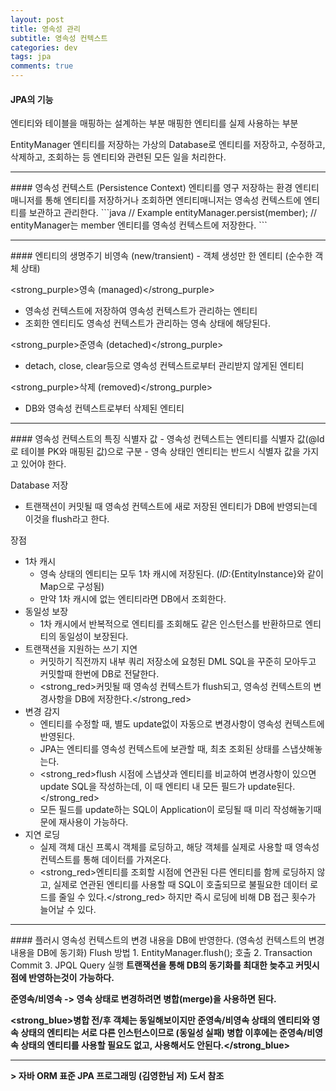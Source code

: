 ```yaml
---
layout: post  
title: 영속성 관리
subtitle: 영속성 컨텍스트
categories: dev
tags: jpa
comments: true
---
```


#### JPA의 기능
엔티티와 테이블을 매핑하는 설계하는 부분
매핑한 엔티티를 실제 사용하는 부분

EntityManager
엔티티를 저장하는 가상의 Database로 엔티티를 저장하고, 수정하고, 삭제하고, 조회하는 등 엔티티와 관련된 모든 일을 처리한다.
<hr>
#### 영속성 컨텍스트 (Persistence Context)
엔티티를 영구 저장하는 환경
엔티티 매니저를 통해 엔티티를 저장하거나 조회하면 엔티티매니저는 영속성 컨텍스트에 엔티티를 보관하고 관리한다.
```java
// Example
entityManager.persist(member);  // entityManager는 member 엔티티를 영속성 컨텍스트에 저장한다.
```
<hr>
#### 엔티티의 생명주기
<strong_purple>비영속 (new/transient)</strong_purple>
- 객체 생성만 한 엔티티 (순수한 객체 상태)
  
<strong_purple>영속 (managed)</strong_purple>
- 영속성 컨텍스트에 저장하여 영속성 컨텍스트가 관리하는 엔티티
- 조회한 엔티티도 영속성 컨텍스트가 관리하는 영속 상태에 해당된다.
  
<strong_purple>준영속 (detached)</strong_purple>
- detach, close, clear등으로 영속성 컨텍스트로부터 관리받지 않게된 엔티티
  
<strong_purple>삭제 (removed)</strong_purple>
- DB와 영속성 컨텍스트로부터 삭제된 엔티티
  
<hr>
#### 영속성 컨텍스트의 특징
식별자 값
  - 영속성 컨텍스트는 엔티티를 식별자 값(@Id로 테이블 PK와 매핑된 값)으로 구분
  - <strong_red>영속 상태인 엔티티는 반드시 식별자 값을 가지고 있어야 한다.</strong_red>
  
Database 저장
  - 트랜잭션이 커밋될 때 영속성 컨텍스트에 새로 저장된 엔티티가 DB에 반영되는데 이것을 flush라고 한다.
  
장점
  - 1차 캐시
    + 영속 상태의 엔티티는 모두 1차 캐시에 저장된다. (${ID}:${EntityInstance}와 같이 Map으로 구성됨)
    + 만약 1차 캐시에 없는 엔티티라면 DB에서 조회한다.
  - 동일성 보장
    + 1차 캐시에서 반복적으로 엔티티를 조회해도 같은 인스턴스를 반환하므로 엔티티의 동일성이 보장된다.
  - 트랜잭션을 지원하는 쓰기 지연
    + 커밋하기 직전까지 내부 쿼리 저장소에 요청된 DML SQL을 꾸준히 모아두고 커밋할때 한번에 DB로 전달한다.
    + <strong_red>커밋될 때 영속성 컨텍스트가 flush되고, 영속성 컨텍스트의 변경사항을 DB에 저장한다.</strong_red>
  - 변경 감지
    + 엔티티를 수정할 때, 별도 update없이 자동으로 변경사항이 영속성 컨텍스트에 반영된다.
    + JPA는 엔티티를 영속성 컨텍스트에 보관할 때, 최초 조회된 상태를 스냅샷해놓는다.
    + <strong_red>flush 시점에 스냅샷과 엔티티를 비교하여 변경사항이 있으면 update SQL을 작성하는데, 이 때 엔티티 내 모든 필드가 update된다.</strong_red>
    + 모든 필드를 update하는 SQL이 Application이 로딩될 때 미리 작성해놓기때문에 재사용이 가능하다.
  - 지연 로딩
    + 실제 객체 대신 프록시 객체를 로딩하고, 해당 객체를 실제로 사용할 때 영속성 컨텍스트를 통해 데이터를 가져온다.
    + <strong_red>엔티티를 조회할 시점에 연관된 다른 엔티티를 함께 로딩하지 않고, 실제로 연관된 엔티티를 사용할 때 SQL이 호출되므로 불필요한 데이터 로드를 줄일 수 있다.</strong_red> 하지만 즉시 로딩에 비해 DB 접근 횟수가 늘어날 수 있다.
<hr>
#### 플러시
영속성 컨텍스트의 변경 내용을 DB에 반영한다. (영속성 컨텍스트의 변경내용을 DB에 동기화)
Flush 방법
1. EntityManager.flush(); 호출
2. Transaction Commit
3. JPQL Query 실행
<strong>트랜잭션을 통해 DB의 동기화를 최대한 늦추고 커밋시점에 반영하는것이 가능하다.<strong>

준영속/비영속 -> 영속 상태로 변경하려면 병합(merge)을 사용하면 된다.

<strong_blue>병합 전/후 객체는 동일해보이지만 준영속/비영속 상태의 엔티티와 영속 상태의 엔티티는 서로 다른 인스턴스이므로 (동일성 실패) 병합 이후에는 준영속/비영속 상태의 엔티티를 사용할 필요도 없고, 사용해서도 안된다.</strong_blue>

<hr>
> 자바 ORM 표준 JPA 프로그래밍 (김영한님 저) 도서 참조
